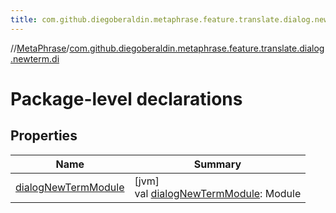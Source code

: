 ```yaml
---
title: com.github.diegoberaldin.metaphrase.feature.translate.dialog.newterm.di
---
```

//[MetaPhrase](../../index.html)/[com.github.diegoberaldin.metaphrase.feature.translate.dialog.newterm.di](index.html)



# Package-level declarations



## Properties


| Name | Summary |
|---|---|
| [dialogNewTermModule](dialog-new-term-module.html) | [jvm]<br>val [dialogNewTermModule](dialog-new-term-module.html): Module |

